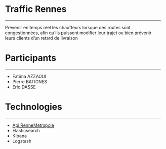 # Traffic Rennes
***
Prévenir en temps réel les chauffeurs lorsque des routes sont congestionnées, afin qu’ils puissent modifier leur trajet ou bien prévenir leurs clients d’un retard de livraison

# Participants
***
* Fatima AZZAOUI
* Pierre BATIGNES
* Eric DASSE

# Technologies
***
* [Api RenneMetropole](https://data.rennesmetropole.fr/explore/dataset/etat-du-trafic-en-temps-reel/information/)
* Elasticsearch
* Kibana
* Logstash
